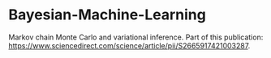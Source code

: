 # Bayesian-Machine-Learning
Markov chain Monte Carlo and variational inference. Part of this publication: https://www.sciencedirect.com/science/article/pii/S2665917421003287.
